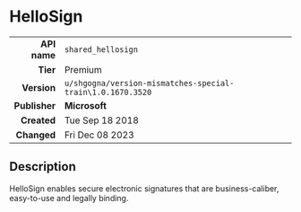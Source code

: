 # HelloSign
| | |
|-:|-|
|**API name**|`shared_hellosign`|
|**Tier**|Premium|
|**Version**|`u/shgogna/version-mismatches-special-train\1.0.1670.3520`|
|**Publisher**|**Microsoft**|
|**Created**|Tue Sep 18 2018|
|**Changed**|Fri Dec 08 2023|

## Description
HelloSign enables secure electronic signatures that are business-caliber, easy-to-use and legally binding.
